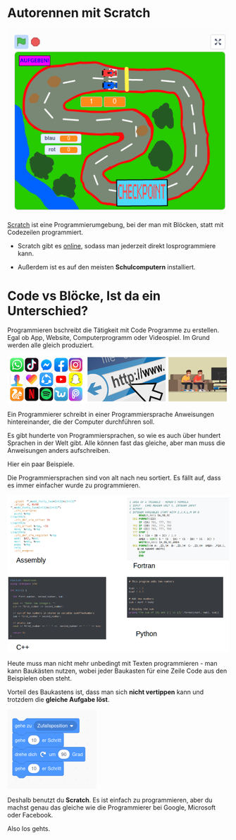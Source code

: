 # Autorennen mit Scratch

[![autorennen](scratch1/img/autorennen.png)](https://scratch.mit.edu/projects/408613722/) 

[Scratch](https://scratch.mit.edu/projects/editor/?tutorial=getStarted) ist eine Programmierumgebung, bei der man mit Blöcken, statt mit Codezeilen programmiert. 

- Scratch gibt es [online](https://scratch.mit.edu/projects/editor/?tutorial=getStarted), sodass man jederzeit direkt losprogrammiere kann. 

- Außerdem ist es auf den meisten **Schulcomputern** installiert.
 
# Code vs Blöcke, Ist da ein Unterschied?

Programmieren bschreibt die Tätigkeit mit Code Programme zu erstellen. Egal ob App, Website, Computerprogramm oder Videospiel. Im Grund werden alle gleich produziert. 

![App-Website](blockly/img/app-website.png)

Ein Programmierer schreibt in einer Programmiersprache Anweisungen hintereinander, die der Computer durchführen soll. 

Es gibt hunderte von Programmiersprachen, so wie es auch über hundert Sprachen in der Welt gibt.
Alle können fast das gleiche, aber man muss die Anweisungen anders aufschreiben. 

Hier ein paar Beispiele.

 Die Programmiersprachen sind von alt nach neu sortiert. Es fällt auf, dass es immer einfacher wurde zu programmieren. 

![Programmiersprachen](blockly/img/program-languages.png)

Heute muss man nicht mehr unbedingt mit Texten programmieren - man kann Baukästen nutzen, wobei jeder Baukasten für eine Zeile Code aus den Beispielen oben steht. 

Vorteil des Baukastens ist, dass man sich **nicht vertippen** kann und trotzdem die **gleiche Aufgabe löst**. 

![Blockly](scratch1/img/scratch.png)

Deshalb benutzt du **Scratch**. Es ist einfach zu programmieren, aber du machst genau das gleiche wie die Programmierer bei Google, Microsoft oder Facebook. 

Also los gehts.
